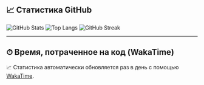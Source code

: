 ## 📈 Статистика GitHub

![GitHub Stats](https://github-readme-stats.vercel.app/api?username=Traiwy&show_icons=true&theme=tokyonight&hide_border=true)
![Top Langs](https://github-readme-stats.vercel.app/api/top-langs/?username=Traiwy&layout=compact&theme=tokyonight&hide_border=true)
![GitHub Streak](https://streak-stats.demolab.com?user=Traiwy&theme=tokyonight&hide_border=true)

---

## ⏱ Время, потраченное на код (WakaTime)

📈 Статистика автоматически обновляется раз в день с помощью [WakaTime](https://wakatime.com/@Traiwy).
